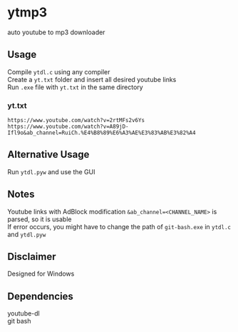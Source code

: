 # ytmp3
auto youtube to mp3 downloader

## Usage  
Compile `ytdl.c` using any compiler  
Create a `yt.txt` folder and insert all desired youtube links  
Run `.exe` file with `yt.txt` in the same directory  
### yt.txt
```
https://www.youtube.com/watch?v=2rtMFs2v6Ys
https://www.youtube.com/watch?v=A89jD-Ifl9o&ab_channel=RuiCh.%E4%B8%89%E6%A3%AE%E3%83%AB%E3%82%A4

```  

## Alternative Usage  
Run `ytdl.pyw` and use the GUI  

## Notes  
Youtube links with AdBlock modification `&ab_channel=<CHANNEL_NAME>` is parsed, so it is usable  
If error occurs, you might have to change the path of `git-bash.exe` in `ytdl.c` and `ytdl.pyw`   

## Disclaimer  
Designed for Windows 

## Dependencies  
youtube-dl  
git bash  

